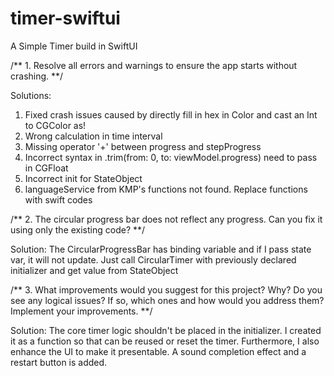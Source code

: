 # timer-swiftui
A Simple Timer build in SwiftUI

/** 1. Resolve all errors and warnings to ensure the app starts without crashing. **/

Solutions: 
1. Fixed crash issues caused by directly fill in hex in Color and cast an Int to CGColor as!
2. Wrong calculation in time interval
3. Missing operator '+' between progress and stepProgress
4. Incorrect syntax in .trim(from: 0, to: viewModel.progress) need to pass in CGFloat
5. Incorrect init for StateObject
6. languageService from KMP's functions not found. Replace functions with swift codes

/** 2. The circular progress bar does not reflect any progress. Can you fix it using only the existing code? **/

Solution: The CircularProgressBar has binding variable and if I pass state var, it will not update. Just call CircularTimer with previously declared initializer and get value from StateObject

/** 3. What improvements would you suggest for this project? Why? Do you see any logical issues? If so, which ones and how would you address them? Implement your improvements. **/

Solution: The core timer logic shouldn't be placed in the initializer. I created it as a function so that can be reused or reset the timer. Furthermore, I also enhance the UI to make it presentable. A sound completion effect and a restart button is added. 
